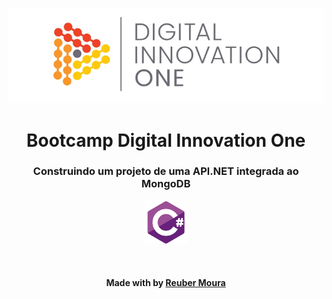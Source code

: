 <p align="center">
  <img src="./assets/banner.png" alt="DIO" tittle="Digital Innovation One">
</p>

<h1 align="center">Bootcamp Digital Innovation One</h1>
<h3 align="center">Construindo um projeto de uma API.NET integrada ao MongoDB</h3>

<p align="center">
    <img src="./assets/csharp.svg" alt="csharp" tittle="C#" width="70" height="70">
</p>

<br><h4 align=center>Made with by <a target="_blank" href="optionsistemas@yahoo.com.br" >Reuber Moura</a></h4>

